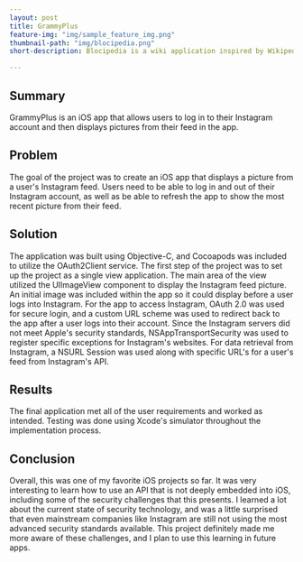 ```yaml
---
layout: post
title: GrammyPlus
feature-img: "img/sample_feature_img.png"
thumbnail-path: "img/blocipedia.png"
short-description: Blocipedia is a wiki application inspired by Wikipedia.

---
```

## Summary

GrammyPlus is an iOS app that allows users to log in to their Instagram account and then displays pictures from their feed in the app.

## Problem

The goal of the project was to create an iOS app that displays a picture from a user's Instagram feed.  Users need to be able to log in and out of their Instagram account, as well as be able to refresh the app to show the most recent picture from their feed.

## Solution

The application was built using Objective-C, and Cocoapods was included to utilize the OAuth2Client service.  The first step of the project was to set up the project as a single view application.  The main area of the view utilized the UIImageView component to display the Instagram feed picture.  An initial image was included within the app so it could display before a user logs into Instagram.  For the app to access Instagram, OAuth 2.0 was used for secure login, and a custom URL scheme was used to redirect back to the app after a user logs into their account.  Since the Instagram servers did not meet Apple's security standards, NSAppTransportSecurity was used to register specific exceptions for Instagram's websites.  For data retrieval from Instagram, a NSURL Session was used along with specific URL's for a user's feed from Instagram's API.    

## Results

The final application met all of the user requirements and worked as intended.  Testing was done using Xcode's simulator throughout the implementation process.

## Conclusion

Overall, this was one of my favorite iOS projects so far.  It was very interesting to learn how to use an API that is not deeply embedded into iOS, including some of the security challenges that this presents.  I learned a lot about the current state of security technology, and was a little surprised that even mainstream companies like Instagram are still not using the most advanced security standards available.  This project definitely made me more aware of these challenges, and I plan to use this learning in future apps.  
